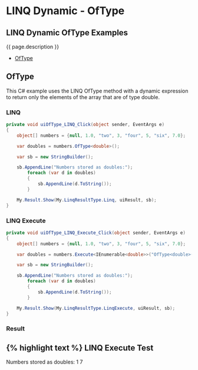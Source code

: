 # LINQ Dynamic - OfType

## LINQ Dynamic OfType Examples
{{ page.description }}

- [OfType](#oftype)

## OfType
This C# example uses the LINQ OfType method with a dynamic expression to return only the elements of the array that are of type double.

### LINQ
```csharp
private void uiOfType_LINQ_Click(object sender, EventArgs e)
{
	object[] numbers = {null, 1.0, "two", 3, "four", 5, "six", 7.0};

	var doubles = numbers.OfType<double>();

	var sb = new StringBuilder();

	sb.AppendLine("Numbers stored as doubles:");
		foreach (var d in doubles)
		{
			sb.AppendLine(d.ToString());
		}

	My.Result.Show(My.LinqResultType.Linq, uiResult, sb);
}
```

### LINQ Execute
```csharp
private void uiOfType_LINQ_Execute_Click(object sender, EventArgs e)
{
	object[] numbers = {null, 1.0, "two", 3, "four", 5, "six", 7.0};

	var doubles = numbers.Execute<IEnumerable<double>>("OfType<double>()");

	var sb = new StringBuilder();

	sb.AppendLine("Numbers stored as doubles:");
		foreach (var d in doubles)
		{
			sb.AppendLine(d.ToString());
		}

	My.Result.Show(My.LinqResultType.LinqExecute, uiResult, sb);
}
```

### Result
{% highlight text %}
LINQ Execute Test
------------------------------
Numbers stored as doubles:
1
7

```
